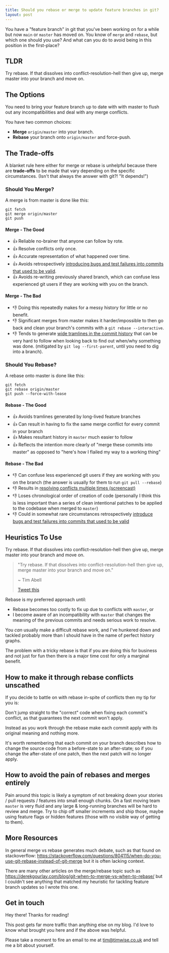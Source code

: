 ```yaml
---
title: Should you rebase or merge to update feature branches in git?
layout: post
---
```


You have a "feature branch" in git that you've been working on for a while but
now `main` or `master` has moved on.  You know of `merge` and `rebase`, but
which one should you use? And what can you do to avoid being in this position
in the first-place?

## TLDR

Try rebase. If that dissolves into conflict-resolution-hell then give up, merge
master into your branch and move on.

## The Options

You need to bring your feature branch up to date with with master to flush
out any incompatibilities and deal with any merge conflicts.

You have two common choices:

* **Merge** `origin/master` into your branch.
* **Rebase** your branch onto `origin/master` and force-push.

## The Trade-offs

A blanket rule here either for merge or rebase is unhelpful because there are
**trade-offs** to be made that vary depending on the specific circumstances. (Isn't
that always the answer with git?! "It depends!")

### Should You Merge?

A merge is from master is done like this:

```
git fetch
git merge origin/master
git push
```

#### Merge - The Good

* 👍 Reliable no-brainer that anyone can follow by rote.
* 👍 Resolve conflicts only once.
* 👍 Accurate representation of what happened over time.
* 👍 Avoids retrospectively [introducing bugs and test failures into commits that
  used to be
valid](https://medium.com/@fredrikmorken/why-you-should-stop-using-git-rebase-5552bee4fed1).
* 👍 Avoids re-writing previously shared branch, which can confuse less
  experienced git users if they are working with you on the branch.

#### Merge - The Bad

* 👎 Doing this repeatedly makes for a messy history for little or no benefit.
* 👎 Significant merges from master makes it harder/impossible to then go back and
	clean your branch's commits with a `git rebase --interactive`.
* 👎 Tends to generate [wide tramlines in the commit
  history](https://hackernoon.com/git-merge-vs-rebase-whats-the-diff-76413c117333)
	that can be very hard to follow  when looking back to find out when/why
	something was done. (mitigated by `git log --first-parent`, until
	you need to dig into a branch).

### Should You Rebase?

A rebase onto master is done like this:

```
git fetch
git rebase origin/master
git push --force-with-lease
```

#### Rebase - The Good

* 👍 Avoids tramlines generated by long-lived feature branches
* 👍 Can result in having to fix the same merge conflict for every commit in your
  branch
* 👍 Makes resultant history in `master` much easier to follow
* 👍 Reflects the intention more clearly of "merge these commits into master" as
  opposed to "here's how I flailed my way to a working thing"

#### Rebase - The Bad

* 👎 Can confuse less experienced git users if they are working with you on the
  branch (the answer is usually for them to run `git pull --rebase`)
* 👎 Results in [resolving conflicts multiple times (screencast)](https://youtu.be/5b-vNpSw6R8)
* 👎 Loses chronological order of creation of code (personally I think this is
  less important than a series of clean intentional patches to be applied to
	the codebase when merged to `master`)
* 👎 Could in somewhat rare circumstances retrospectively [introduce bugs and test
  failures into commits that used to be
valid](https://medium.com/@fredrikmorken/why-you-should-stop-using-git-rebase-5552bee4fed1)

## Heuristics To Use

Try rebase. If that dissolves into conflict-resolution-hell then give up, merge
master into your branch and move on.

> "Try rebase. If that dissolves into conflict-resolution-hell then give up,
> merge master into your branch and move on."
>
> ~ Tim Abell
>
> [Tweet this](https://twitter.com/intent/tweet?text=%E2%80%9CTry%20rebase.%20If%20that%20dissolves%20into%20conflict-resolution-hell%20then%20give%20up%2C%20merge%20master%20into%20your%20branch%20and%20move%20on.%E2%80%9D%20~%20%40timabell%20%F0%9F%91%89%20https%3A%2F%2Ftimwise.co.uk%2F2019%2F10%2F14%2Fmerge-vs-rebase)

Rebase is my preferred approach until:

* Rebase becomes too costly to fix up due to conflicts with `master`, or
* I become aware of an incompatibility with `master` that changes the meaning
	of the previous commits and needs serious work to resolve.

You *can* usually make a difficult rebase work, and I've hunkered down and
tackled probably more than I should have in the name of perfect history graphs.

The problem with a tricky rebase is that if you are doing this for business and
not just for fun then there is a major time cost for only a marginal benefit.

## How to make it through rebase conflicts unscathed

If you decide to battle on with rebase in-spite of conflicts then my tip for
you is:

Don't jump straight to the "correct" code when fixing each commit's conflict,
as that guarantees the next commit won't apply.

Instead as you work through the rebase make each commit apply with its original
meaning and nothing more.

It's worth remembering that each commit on your branch describes how to change
the source code from a before-state to an after-state; so if you change the
after-state of one patch, then the next patch will no longer apply.

## How to avoid the pain of rebases and merges entirely

Pain around this topic is likely a symptom of not breaking down your stories /
pull requests / features into small enough chunks. On a fast moving team
`master` is very fluid and any large & long-running branches will be hard to
review and merge. Try to chip off smaller increments and ship those, maybe
using feature flags or hidden features (those with no visible way of getting to
them).

## More Resources

In general merge vs rebase generates much debate, such as that found on
stackoverflow:
<https://stackoverflow.com/questions/804115/when-do-you-use-git-rebase-instead-of-git-merge>
but it is often lacking context.

There are many other articles on the merge/rebase topic such as
<https://derekgourlay.com/blog/git-when-to-merge-vs-when-to-rebase/> but I
couldn't see anything that matched my heuristic for tackling feature branch
updates so I wrote this one.

## Get in touch

Hey there! Thanks for reading!

This post gets far more traffic than anything else on my blog. I'd love to know what brought you here and if the above was helpful.

Please take a moment to fire an email to me at [tim@timwise.co.uk](mailto:tim@timwise.co.uk?subject=merge-rebase-article) and tell me a bit about yourself.

